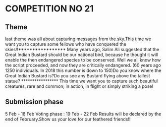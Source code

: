 
# COMPETITION NO 21

## Theme
last theme was all about capturing messages from the sky.This time we want you to capture some fellows who have conquered the skies!!***************** Many years ago, Salim Ali suggested that the Great Indian Bustard should be our national bird, because he thought it will enable the then endangered species to be conserved. Well we all know how the script proceeded, and now they are critically endangered. (60 years ago 1250 individuals. In 2018 this number is down to 150)Do you know where the Great Indian Bustard is?Do you see any Bustard flying above the tallest statue? ***************** This time we want you to capture such beautiful creatures, rare and common; in action, in flight or simply striking a pose! 


## Submission phase
5 Feb - 18 Feb 
Voting phase : 19 Feb - 22 Feb
Results will be declared by the end of February.Show us your love for our feathered friends!!
